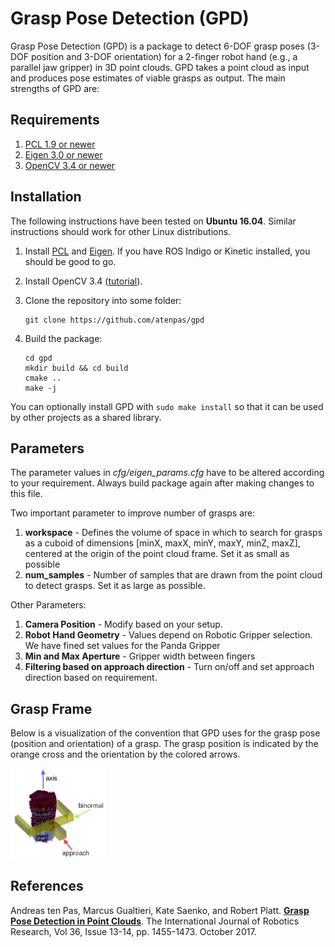 # Grasp Pose Detection (GPD)

Grasp Pose Detection (GPD) is a package to detect 6-DOF grasp poses (3-DOF
position and 3-DOF orientation) for a 2-finger robot hand (e.g., a parallel
jaw gripper) in 3D point clouds. GPD takes a point cloud as input and produces
pose estimates of viable grasps as output. The main strengths of GPD are:

## Requirements

1. [PCL 1.9 or newer](http://pointclouds.org/)
2. [Eigen 3.0 or newer](https://eigen.tuxfamily.org)
3. [OpenCV 3.4 or newer](https://opencv.org)


## Installation

The following instructions have been tested on **Ubuntu 16.04**. Similar
instructions should work for other Linux distributions.

1. Install [PCL](http://pointclouds.org/) and
[Eigen](https://eigen.tuxfamily.org). If you have ROS Indigo or Kinetic
installed, you should be good to go.

2. Install OpenCV 3.4 ([tutorial](https://www.python36.com/how-to-install-opencv340-on-ubuntu1604/)).

3. Clone the repository into some folder:

   ```
   git clone https://github.com/atenpas/gpd
   ```

4. Build the package:

   ```
   cd gpd
   mkdir build && cd build
   cmake ..
   make -j
   ```

You can optionally install GPD with `sudo make install` so that it can be used by other projects as a shared library.

## Parameters

The parameter values in *cfg/eigen_params.cfg* have to be altered according to your requirement. Always build package again after making changes to this file.

Two important parameter to improve number of grasps are:
1. **workspace** - Defines the volume of space in which to search for grasps as a cuboid of dimensions [minX, maxX, minY, maxY, minZ, maxZ], centered at the origin of the point cloud frame. Set it as small as possible
2. **num_samples** - Number of samples that are drawn from the point cloud to
detect grasps. Set it as large as possible.

Other Parameters:
1. **Camera Position** - Modify based on your setup. 
2. **Robot Hand Geometry** - Values depend on Robotic Gripper selection. We have fined set values for the Panda Gripper
3. **Min and Max Aperture** - Gripper width between fingers
4. **Filtering based on approach direction** - Turn on/off and set approach direction based on requirement.

## Grasp Frame

Below is a visualization of the convention that GPD uses for the grasp pose (position and orientation) of a grasp. The grasp position is indicated by the orange cross and the orientation by the colored arrows.

<img src="images/hand_frame.png" alt="" width="30%" border="0" />

## References

Andreas ten Pas, Marcus Gualtieri, Kate Saenko, and Robert Platt. [**Grasp
Pose Detection in Point Clouds**](http://arxiv.org/abs/1706.09911). The
International Journal of Robotics Research, Vol 36, Issue 13-14, pp. 1455-1473.
October 2017.

